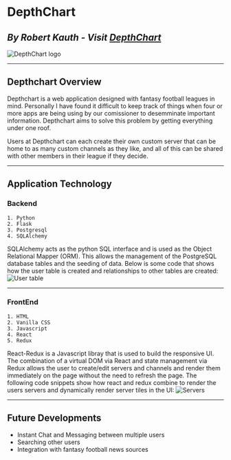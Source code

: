 # DepthChart

## *By Robert Kauth - Visit [DepthChart](https://depthchart.herokuapp.com/)*

![DepthChart logo](https://fantasydepthchart.s3.us-west-1.amazonaws.com/discord_footballgithub.png)

---

## Depthchart Overview

Depthchart is a web application designed with fantasy football leagues in mind. Personally I have found it difficult to keep track of things when four or more apps are being using by our comissioner to desemminate important information. Depthchart aims to solve this problem by getting everything under one roof.

Users at Depthchart can each create their own custom server that can be home to as many custom channels as they like, and all of this can be shared with other members in their league if they decide.

---

## Application Technology

### Backend

    1. Python
    2. Flask
    3. Postgresql
    4. SQLAlchemy
SQLAlchemy acts as the python SQL interface and is used as the Object Relational Mapper (ORM). This allows the management of the PostgreSQL database tables and the seeding of data. Below is some code that shows how the user table is created and relationships to other tables are created:
![User table](https://fantasydepthchart.s3.us-west-1.amazonaws.com/Code/User_model.png)

---

### FrontEnd

    1. HTML
    2. Vanilla CSS
    3. Javascript
    4. React
    5. Redux
React-Redux is a Javascript libray that is used to build the responsive UI. The combination of a virtual DOM via React and state management via Redux allows the user to create/edit servers and channels and render them immediately on the page without the need to refresh the page. The following code snippets show how react and redux combine to render the users servers and dynamically render server tiles in the UI:
![Servers](https://fantasydepthchart.s3.us-west-1.amazonaws.com/Code/servers.png)

---

## Future Developments

* Instant Chat and Messaging between multiple users
* Searching other users
* Integration with fantasy football news sources
